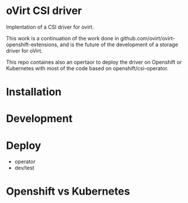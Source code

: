 # oVirt CSI driver

Implentation of a CSI driver for ovirt.

This work is a continuation of the work done in github.com/ovirt/ovirt-openshift-extensions, and is the 
future of the development of a storage driver for oVirt.

This repo containes also an opertaor to deploy the driver on Openshift or Kubernetes with most
of the code based on openshift/csi-operator.

# Installation

# Development

# Deploy
  - operator
  - dev/test

# Openshift vs Kubernetes
